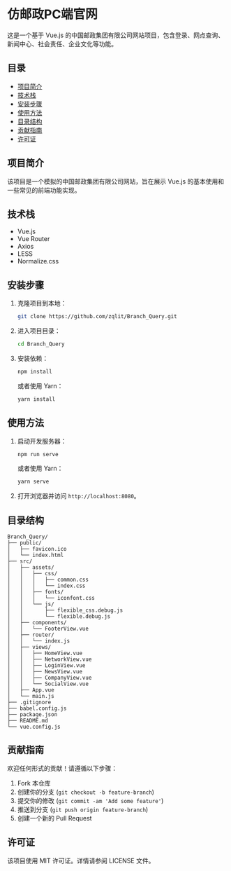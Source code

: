 # 仿邮政PC端官网

这是一个基于 Vue.js 的中国邮政集团有限公司网站项目，包含登录、网点查询、新闻中心、社会责任、企业文化等功能。

## 目录

- [项目简介](#项目简介)
- [技术栈](#技术栈)
- [安装步骤](#安装步骤)
- [使用方法](#使用方法)
- [目录结构](#目录结构)
- [贡献指南](#贡献指南)
- [许可证](#许可证)

## 项目简介

该项目是一个模拟的中国邮政集团有限公司网站，旨在展示 Vue.js 的基本使用和一些常见的前端功能实现。

## 技术栈

- Vue.js
- Vue Router
- Axios
- LESS
- Normalize.css

## 安装步骤

1. 克隆项目到本地：

    ```bash
    git clone https://github.com/zqlit/Branch_Query.git
    ```

2. 进入项目目录：

    ```bash
    cd Branch_Query
    ```

3. 安装依赖：

    ```bash
    npm install
    ```

    或者使用 Yarn：

    ```bash
    yarn install
    ```

## 使用方法

1. 启动开发服务器：

    ```bash
    npm run serve
    ```

    或者使用 Yarn：

    ```bash
    yarn serve
    ```

2. 打开浏览器并访问 `http://localhost:8080`。

## 目录结构

```plaintext
Branch_Query/
├── public/
│   ├── favicon.ico
│   └── index.html
├── src/
│   ├── assets/
│   │   ├── css/
│   │   │   ├── common.css
│   │   │   └── index.css
│   │   ├── fonts/
│   │   │   └── iconfont.css
│   │   └── js/
│   │       ├── flexible_css.debug.js
│   │       └── flexible.debug.js
│   ├── components/
│   │   └── FooterView.vue
│   ├── router/
│   │   └── index.js
│   ├── views/
│   │   ├── HomeView.vue
│   │   ├── NetworkView.vue
│   │   ├── LoginView.vue
│   │   ├── NewsView.vue
│   │   ├── CompanyView.vue
│   │   └── SocialView.vue
│   ├── App.vue
│   └── main.js
├── .gitignore
├── babel.config.js
├── package.json
├── README.md
└── vue.config.js
```

## 贡献指南

欢迎任何形式的贡献！请遵循以下步骤：

1. Fork 本仓库
2. 创建你的分支 (`git checkout -b feature-branch`)
3. 提交你的修改 (`git commit -am 'Add some feature'`)
4. 推送到分支 (`git push origin feature-branch`)
5. 创建一个新的 Pull Request

## 许可证

该项目使用 MIT 许可证。详情请参阅 LICENSE 文件。
